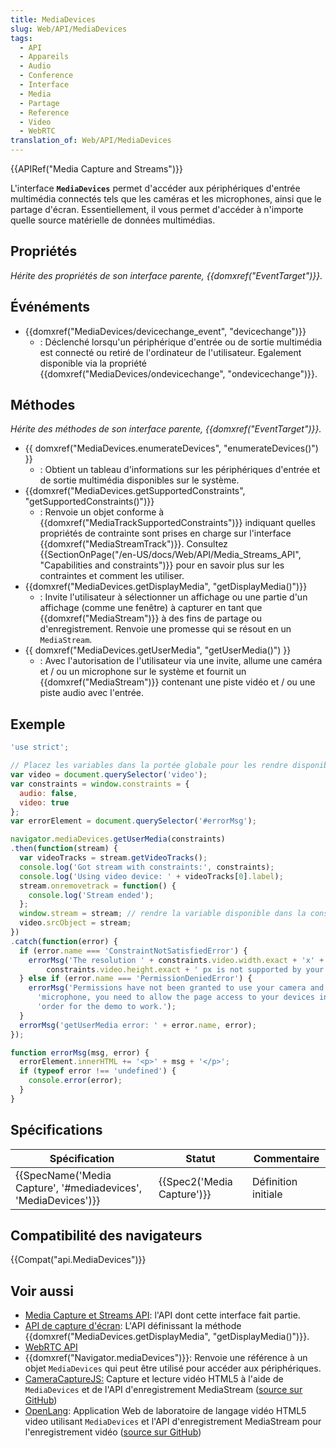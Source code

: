 ```yaml
---
title: MediaDevices
slug: Web/API/MediaDevices
tags:
  - API
  - Appareils
  - Audio
  - Conference
  - Interface
  - Media
  - Partage
  - Reference
  - Video
  - WebRTC
translation_of: Web/API/MediaDevices
---
```

{{APIRef("Media Capture and Streams")}}

L'interface **`MediaDevices`** permet d'accéder aux périphériques d'entrée multimédia connectés tels que les caméras et les microphones, ainsi que le partage d'écran. Essentiellement, il vous permet d'accéder à n'importe quelle source matérielle de données multimédias.

## Propriétés

_Hérite des propriétés de son interface parente, {{domxref("EventTarget")}}._

## Événéments

- {{domxref("MediaDevices/devicechange_event", "devicechange")}}
  - : Déclenché lorsqu'un périphérique d'entrée ou de sortie multimédia est connecté ou retiré de l'ordinateur de l'utilisateur.
    Egalement disponible via la propriété {{domxref("MediaDevices/ondevicechange", "ondevicechange")}}.

## Méthodes

_Hérite des méthodes de son interface parente, {{domxref("EventTarget")}}._

- {{ domxref("MediaDevices.enumerateDevices", "enumerateDevices()") }}
  - : Obtient un tableau d'informations sur les périphériques d'entrée et de sortie multimédia disponibles sur le système.
- {{domxref("MediaDevices.getSupportedConstraints", "getSupportedConstraints()")}}
  - : Renvoie un objet conforme à {{domxref("MediaTrackSupportedConstraints")}} indiquant quelles propriétés de contrainte sont prises en charge sur l'interface {{domxref("MediaStreamTrack")}}. Consultez {{SectionOnPage("/en-US/docs/Web/API/Media_Streams_API", "Capabilities and constraints")}} pour en savoir plus sur les contraintes et comment les utiliser.
- {{domxref("MediaDevices.getDisplayMedia", "getDisplayMedia()")}}
  - : Invite l'utilisateur à sélectionner un affichage ou une partie d'un affichage (comme une fenêtre) à capturer en tant que {{domxref("MediaStream")}} à des fins de partage ou d'enregistrement. Renvoie une promesse qui se résout en un `MediaStream`.
- {{ domxref("MediaDevices.getUserMedia", "getUserMedia()") }}
  - : Avec l'autorisation de l'utilisateur via une invite, allume une caméra et / ou un microphone sur le système et fournit un {{domxref("MediaStream")}} contenant une piste vidéo et / ou une piste audio avec l'entrée.

## Exemple

```js
'use strict';

// Placez les variables dans la portée globale pour les rendre disponibles à la console du navigateur.
var video = document.querySelector('video');
var constraints = window.constraints = {
  audio: false,
  video: true
};
var errorElement = document.querySelector('#errorMsg');

navigator.mediaDevices.getUserMedia(constraints)
.then(function(stream) {
  var videoTracks = stream.getVideoTracks();
  console.log('Got stream with constraints:', constraints);
  console.log('Using video device: ' + videoTracks[0].label);
  stream.onremovetrack = function() {
    console.log('Stream ended');
  };
  window.stream = stream; // rendre la variable disponible dans la console du navigateur
  video.srcObject = stream;
})
.catch(function(error) {
  if (error.name === 'ConstraintNotSatisfiedError') {
    errorMsg('The resolution ' + constraints.video.width.exact + 'x' +
        constraints.video.height.exact + ' px is not supported by your device.');
  } else if (error.name === 'PermissionDeniedError') {
    errorMsg('Permissions have not been granted to use your camera and ' +
      'microphone, you need to allow the page access to your devices in ' +
      'order for the demo to work.');
  }
  errorMsg('getUserMedia error: ' + error.name, error);
});

function errorMsg(msg, error) {
  errorElement.innerHTML += '<p>' + msg + '</p>';
  if (typeof error !== 'undefined') {
    console.error(error);
  }
}
```

## Spécifications

| Spécification                                                                        | Statut                               | Commentaire         |
| ------------------------------------------------------------------------------------ | ------------------------------------ | ------------------- |
| {{SpecName('Media Capture', '#mediadevices', 'MediaDevices')}} | {{Spec2('Media Capture')}} | Définition initiale |

## Compatibilité des navigateurs

{{Compat("api.MediaDevices")}}

## Voir aussi

- [Media Capture et Streams API](/en-US/docs/Web/API/Media_Streams_API): l'API dont cette interface fait partie.
- [API de capture d'écran](/en-US/docs/Web/API/Screen_Capture_API): L'API définissant la méthode {{domxref("MediaDevices.getDisplayMedia", "getDisplayMedia()")}}.
- [WebRTC API](/en-US/docs/Web/API/WebRTC_API)
- {{domxref("Navigator.mediaDevices")}}: Renvoie une référence à un objet `MediaDevices` qui peut être utilisé pour accéder aux périphériques.
- [CameraCaptureJS:](https://github.com/chrisjohndigital/CameraCaptureJS) Capture et lecture vidéo HTML5 à l'aide de `MediaDevices` et de l'API d'enregistrement MediaStream ([source sur GitHub](https://github.com/chrisjohndigital/CameraCaptureJS))
- [OpenLang](https://github.com/chrisjohndigital/OpenLang): Application Web de laboratoire de langage vidéo HTML5 video utilisant `MediaDevices` et l'API d'enregistrement MediaStream pour l'enregistrement vidéo ([source sur GitHub](https://github.com/chrisjohndigital/OpenLang))
